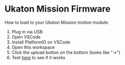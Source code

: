 # Ukaton Mission Firmware

How to load to your Ukaton Mission motion module:  
1. Plug in via USB  
2. Open VSCode
3. Install PlatformIO on VSCode
4. Open this workspace
5. Click the upload button on the bottom (looks like "->")
6. Test [here](https://ukaton-side-mission-dev.glitch.me/visualization) to see if it works
